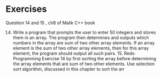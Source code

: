 # Exercises
Question 14 and 15 , ch8 of Malik C++ book

14. Write a program that prompts the user to enter 50 integers and stores them in an array. The program then determines and outputs which numbers in the array are sum of two other array elements. If an array element is the sum of two other array elements, then for this array element, the program should output all such pairs. 15. Redo Programming Exercise 14 by first sorting the array before determining the array elements that are sum of two other elements. Use selection sort algorithm, discussed in this chapter to sort the arr
